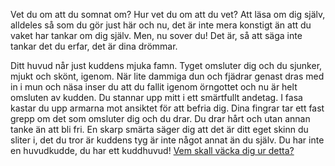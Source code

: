 Vet du om att du somnat om? Hur vet du om att du vet?
Att läsa om dig själv, alldeles så som du gör just här och nu, 
det är inte mera konstigt än att du vaket har tankar om dig själv.
Men, nu sover du! Det är, så att säga inte tankar det du erfar, 
det är dina drömmar. 

Ditt huvud når just kuddens mjuka famn. Tyget omsluter dig och du sjunker, 
mjukt och skönt, igenom. När lite dammiga dun och fjädrar genast dras med 
in i mun och näsa inser du att du fallit igenom örngottet och nu är helt
omsluten av kudden. Du stannar upp mitt i ett smärtfullt andetag. 
I fasa kastar du upp armarna mot ansiktet för att befria dig. 
Dina fingrar tar ett fast grepp om det som omsluter dig och du drar. 
Du drar hårt och utan annan tanke än att bli fri. En skarp
smärta säger dig att det är ditt eget skinn du sliter i, det du tror är 
kuddens tyg är inte något annat än du själv. Du har inte en huvudkudde,
du har ett kuddhuvud!
[Vem skall väcka dig ur detta?](../to-be-continued-page.txt)
